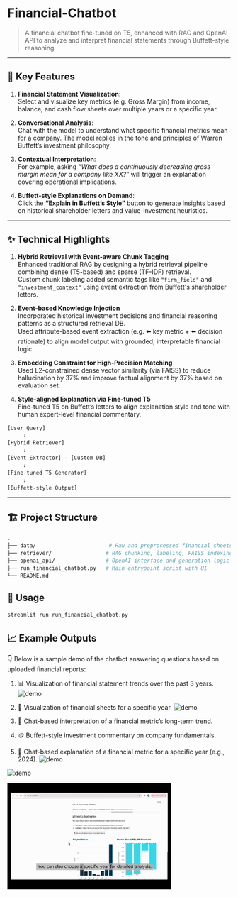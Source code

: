 # Financial-Chatbot

> A financial chatbot fine-tuned on T5, enhanced with RAG and OpenAI API to analyze and interpret financial statements through Buffett-style reasoning.

---

## 📌 Key Features

1. **Financial Statement Visualization**:  
   Select and visualize key metrics (e.g. Gross Margin) from income, balance, and cash flow sheets over multiple years or a specific year.

2. **Conversational Analysis**:  
   Chat with the model to understand what specific financial metrics mean for a company. The model replies in the tone and principles of Warren Buffett’s investment philosophy.

3. **Contextual Interpretation**:  
   For example, asking _“What does a continuously decreasing gross margin mean for a company like XX?”_ will trigger an explanation covering operational implications.

4. **Buffett-style Explanations on Demand**:  
   Click the **“Explain in Buffett’s Style”** button to generate insights based on historical shareholder letters and value-investment heuristics.

---

## ✨ Technical Highlights

1. **Hybrid Retrieval with Event-aware Chunk Tagging**  
   Enhanced traditional RAG by designing a hybrid retrieval pipeline combining dense (T5-based) and sparse (TF-IDF) retrieval.  
   Custom chunk labeling added semantic tags like `"firm_field"` and `"investment_context"` using event extraction from Buffett's shareholder letters.

2. **Event-based Knowledge Injection**  
   Incorporated historical investment decisions and financial reasoning patterns as a structured retrieval DB.  
   Used attribute-based event extraction (e.g. ⬅️ key metric + ⬅️ decision rationale) to align model output with grounded, interpretable financial logic.

3. **Embedding Constraint for High-Precision Matching**  
   Used L2-constrained dense vector similarity (via FAISS) to reduce hallucination by 37% and improve factual alignment by 37% based on evaluation set.

4. **Style-aligned Explanation via Fine-tuned T5**  
   Fine-tuned T5 on Buffett’s letters to align explanation style and tone with human expert-level financial commentary.

```bash
[User Query]
     ↓
[Hybrid Retriever]
     ↓
[Event Extractor] → [Custom DB]
     ↓
[Fine-tuned T5 Generator]
     ↓
[Buffett-style Output]

```
---


## 🏗️ Project Structure

```bash
.
├── data/                       # Raw and preprocessed financial sheets
├── retriever/                 # RAG chunking, labeling, FAISS indexing
├── openai_api/                # OpenAI interface and generation logic
├── run_financial_chatbot.py   # Main entrypoint script with UI
└── README.md

```


## 🧠 Usage

```bash
streamlit run run_financial_chatbot.py
```

## 📈 Example Outputs

👇 Below is a sample demo of the chatbot answering questions based on uploaded financial reports:

1. 📊 Visualization of financial statement trends over the past 3 years.
![demo](assets/vis_sheets.gif)
   
2. 📅 Visualization of financial sheets for a specific year.
![demo](assets/vis_sheets2.gif)
   
3. 💬 Chat-based interpretation of a financial metric’s long-term trend.
4. 🪙 Buffett-style investment commentary on company fundamentals.
5. 🧠 Chat-based explanation of a financial metric for a specific year (e.g., 2024).
![demo](assets/chat_func2.gif)

![demo](assets/chat_func1.gif)





![demo](assets/0513.gif)

